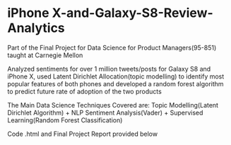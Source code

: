 # iPhone X-and-Galaxy-S8-Review-Analytics
Part of the Final Project for Data Science for Product Managers(95-851) taught at Carnegie Mellon

Analyzed sentiments for over 1 million tweets/posts for Galaxy S8 and iPhone X, used Latent Dirichlet Allocation(topic 
modelling) to identify most popular features of both phones and developed a random forest algorithm to predict future 
rate of adoption of the two products

The Main Data Science Techniques Covered are:
Topic Modelling(Latent Dirichlet Algorithm) + NLP Sentiment Analysis(Vader) + Supervised Learning(Random Forest Classification)

Code .html and Final Project Report provided below
